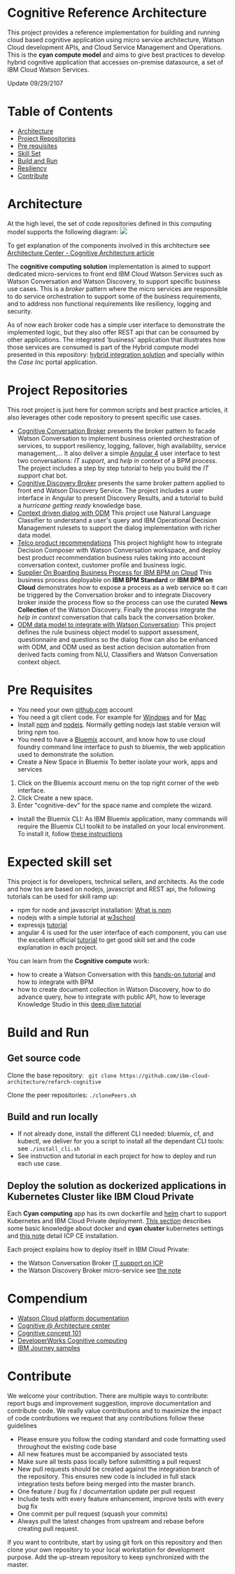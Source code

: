 # Cognitive Reference Architecture
This project provides a reference implementation for building and running cloud based cognitive application using micro service architecture, Watson Cloud development APIs, and Cloud Service Management and Operations. This is the **cyan compute model** and aims to give best practices to develop hybrid cognitive application that accesses on-premise datasource, a set of IBM Cloud Watson Services.

Update 09/29/2107
# Table of Contents
* [Architecture](https://github.com/ibm-cloud-architecture/refarch-cognitive#architecture)  
* [Project Repositories](https://github.com/ibm-cloud-architecture/refarch-cognitive#project-repositories)
* [Pre requisites](https://github.com/ibm-cloud-architecture/refarch-cognitive#pre-requisites)
* [Skill Set](https://github.com/ibm-cloud-architecture/refarch-cognitive#expected-skill-set)
* [Build and Run](https://github.com/ibm-cloud-architecture/refarch-cognitive#build-and-run)
* [Resiliency](docs/resiliency.md)
* [Contribute](https://github.com/ibm-cloud-architecture/refarch-cognitive#contribute)

# Architecture
At the high level, the set of code repositories defined in this computing model supports the following diagram:
![](docs/cyan-compute.png)

To get explanation of the components involved in this architecture see [Architecture Center - Cognitive Architecture article](https://www.ibm.com/devops/method/content/architecture/cognitiveArchitecture#0_0)

The **cognitive computing solution** implementation is aimed to support dedicated micro-services to front end IBM Cloud Watson Services such as Watson Conversation and Watson Discovery, to support specific business use cases. This is a *broker* pattern where the micro services are responsible to do service orchestration to support some of the business requirements, and  to address non functional requirements like resiliency, logging and security.

As of now each broker code has a simple user interface to demonstrate the implemented logic, but they also offer REST api that can be consumed by other applications. The integrated 'business' application that illustrates how those services are consumed is part of the Hybrid compute model presented in this repository: [hybrid integration solution](https://github.com/ibm-cloud-architecture/refarch-integration) and specially within the *Case Inc* portal application.

# Project Repositories
This root project is just here for common scripts and best practice articles, it also leverages other code repository to present specific use cases.

* [Cognitive Conversation Broker](https://github.com/ibm-cloud-architecture/refarch-cognitive-conversation-broker) presents the broker pattern to facade Watson Conversation to implement business oriented orchestration of services, to support resiliency, logging, failover, high availability, service management,... It also deliver a simple [Angular 4](https://angular.io) user interface to test two conversations: *IT support*, and *help in context* of a BPM process. The project includes a step by step tutorial to help you build the *IT support* chat bot.
* [Cognitive Discovery Broker](https://github.com/ibm-cloud-architecture/refarch-cognitive-discovery-broker) presents the same broker pattern applied to front end Watson Discovery Service. The project includes a user interface in Angular to present Discovery Results, and a tutorial to build a *hurricane getting ready* knowledge base.
* [Context driven dialog with ODM](https://github.com/ibm-cloud-architecture/context-driven-dialog) This project use Natural Language Classifier to understand a user's query and IBM Operational Decision Management rulesets to support the dialog implementation with richer data model.
* [Telco product recommendations](https://github.com/ibm-cloud-architecture/refarch-cognitive-prod-recommendations) This project highlight how to integrate Decision Composer with Watson Conversation workspace, and deploy best product recommendation business rules taking into account conversation context, customer profile and business logic.
* [Supplier On Boarding Business Process for IBM BPM on Cloud](https://github.com/ibm-cloud-architecture/refarch-cognitive-supplier-process) This business process deployable on **IBM BPM Standard** or **IBM BPM on Cloud** demonstrates how to expose a process as a web service so it can be triggered by the Conversation broker and to integrate Discovery broker inside the process flow so the process can use the curated **News Collection** of the Watson Discovery. Finally the process integrate the *help in context* conversation that calls back the conversation broker.
* [ODM data model to integrate with Watson Conversation](https://github.com/ibm-cloud-architecture/refarch-cognitive-odm-model): This project defines the rule business object model to support assessment, questionnaire and questions so the dialog flow can also be enhanced with ODM, and ODM used as best action decision automation from derived facts coming from NLU, Classifiers and Watson Conversation context object.

# Pre Requisites
* You need your own [github.com](http://github.com) account
* You need a git client code. For example for [Windows](https://git-scm.com/download/win) and for [Mac](https://git-scm.com/download/mac)
* Install [npm](https://www.npmjs.com/get-npm) and [nodejs](). Normally getting nodejs last stable version will bring npm too.
* You need to have a [Bluemix](http://bluemix.net) account, and know how to use cloud foundry command line interface to push to bluemix, the web application used to demonstrate the solution.
* Create a New Space in Bluemix
To better isolate your work, apps and services
1. Click on the Bluemix account menu on the top right corner of the web interface.
2. Click Create a new space.
3. Enter "cognitive-dev" for the space name and complete the wizard.
* Install the Bluemix CLI: As IBM Bluemix application, many commands will require the Bluemix CLI toolkit to be installed on your local environment. To install it, follow [these instructions](https://console.ng.bluemix.net/docs/cli/index.html#cli)

# Expected skill set
This project is for developers, technical sellers, and architects. As the code and how tos are based on nodejs, javascript and REST api, the following tutorials can be used for skill ramp up:
* npm for node and javascript installation: [What is npm](https://docs.npmjs.com/getting-started/what-is-npm)
* nodejs with a simple tutorial at [w3school](https://www.w3schools.com/nodejs/)
* expressjs [tutorial](https://www.tutorialspoint.com/nodejs/nodejs_express_framework.htm)
* angular 4 is used for the user interface of each component, you can use the excellent official [tutorial](https://angular.io/docs/ts/latest/tutorial/) to get good skill set and the code explanation in each project.

You can learn from the **Cognitive compute** work:
* how to create a Watson Conversation with this [hands-on tutorial](https://github.com/ibm-cloud-architecture/refarch-cognitive-conversation-broker/blob/master/doc/tutorial/README.md) and how to integrate with BPM
* how to create document collection in Watson Discovery, how to do advance query, how to integrate with public API, how to leverage Knowledge Studio in this [deep dive tutorial](https://github.com/ibm-cloud-architecture/refarch-cognitive-discovery-broker/blob/master/doc/tutorial/wds-lab.md)

# Build and Run
## Get source code

Clone the base repository: ``` git clone https://github.com/ibm-cloud-architecture/refarch-cognitive```

Clone the peer repositories: ```./clonePeers.sh```  

## Build and run locally
* If not already done, install the different CLI needed: bluemix, cf, and kubectl, we deliver for you a script to install all the dependant CLI tools: see `./install_cli.sh`
* See instruction and tutorial in each project for how to deploy and run each use case.

## Deploy the solution as dockerized applications in Kubernetes Cluster like IBM Cloud Private
Each **Cyan computing** app has its own dockerfile and [helm](https://github.com/kubernetes/helm) chart to support Kubernetes and IBM Cloud Private deployment. [This section](docs/cyancluster.md) describes some basic knowledge about docker and **cyan cluster** kubernetes settings and [this note](docs/ICP/README.md) detail ICP CE installation.

Each project explains how to deploy itself in IBM Cloud Private:
* the Watson Conversation Broker [IT support on ICP](https://github.com/ibm-cloud-architecture/refarch-cognitive-conversation-broker/blob/master/doc/icp-deploy.md)
* the Watson Discovery Broker micro-service see [the note](https://github.com/ibm-cloud-architecture/refarch-cognitive-discovery-broker/blob/master/doc/wds-broker-kube.md)

# Compendium
* [Watson Cloud platform documentation](https://www.ibm.com/watson/developercloud/doc/index.html)
* [Cognitive @ Architecture center](https://www.ibm.com/devops/method/content/architecture/cognitiveArchitecture/0_0)
* [Cognitive concept 101](https://www.ibm.com/devops/method/content/code/practice-cognitive-101/)
* [DeveloperWorks Cognitive computing](https://www.ibm.com/developerworks/learn/cognitive/index.html)
* [IBM Journey samples](https://developer.ibm.com/code/journey/category/artificial-intelligence/)

# Contribute
We welcome your contribution. There are multiple ways to contribute: report bugs and improvement suggestion, improve documentation and contribute code.
We really value contributions and to maximize the impact of code contributions we request that any contributions follow these guidelines
* Please ensure you follow the coding standard and code formatting used throughout the existing code base
* All new features must be accompanied by associated tests
* Make sure all tests pass locally before submitting a pull request
* New pull requests should be created against the integration branch of the repository. This ensures new code is included in full stack integration tests before being merged into the master branch.
* One feature / bug fix / documentation update per pull request
* Include tests with every feature enhancement, improve tests with every bug fix
* One commit per pull request (squash your commits)
* Always pull the latest changes from upstream and rebase before creating pull request.

If you want to contribute, start by using git fork on this repository and then clone your own repository to your local workstation for development purpose. Add the up-stream repository to keep synchronized with the master.

